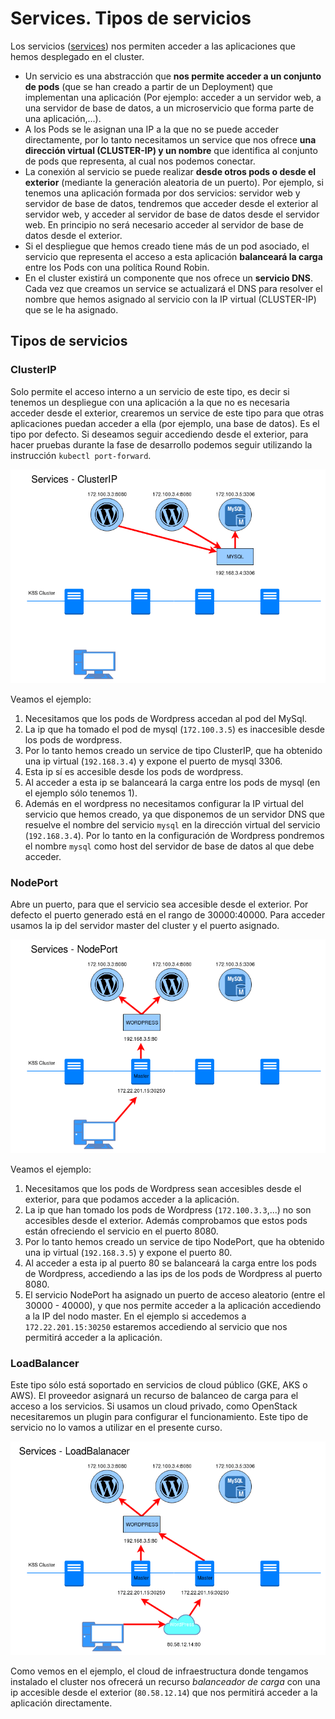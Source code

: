 # Services. Tipos de servicios

Los servicios ([services](https://kubernetes.io/docs/concepts/services-networking/service/)) nos permiten acceder a las aplicaciones que hemos desplegado en el cluster.

* Un servicio es una abstracción que **nos permite acceder a un conjunto de pods** (que se han creado a partir de un Deployment) que implementan una aplicación (Por ejemplo: acceder a un servidor web, a una servidor de base de datos, a un microservicio que forma parte de una aplicación,...).
* A los Pods se le asignan una IP a la que no se puede acceder directamente, por lo tanto necesitamos un service que nos ofrece **una dirección virtual (CLUSTER-IP) y un nombre** que identifica al conjunto de pods que representa, al cual nos podemos conectar.
* La conexión al servicio se puede realizar **desde otros pods o desde el exterior** (mediante la generación aleatoria de un puerto). Por ejemplo, si tenemos una aplicación formada por dos servicios: servidor web y servidor de base de datos, tendremos que acceder desde el exterior al servidor web, y acceder al servidor de base de datos desde el servidor web. En principio no será necesario acceder al servidor de base de datos desde el exterior.
* Si el despliegue que hemos creado tiene más de un pod asociado, el servicio que representa el acceso a esta aplicación **balanceará la carga** entre los Pods con una política Round Robin.
* En el cluster existirá un componente que nos ofrece un **servicio DNS**. Cada vez que creamos un service se actualizará el DNS para resolver el nombre que hemos asignado al servicio con la IP virtual (CLUSTER-IP) que se le ha asignado.
 
## Tipos de servicios

### ClusterIP

Solo permite el acceso interno a un servicio de este tipo, es decir si tenemos un despliegue con una aplicación a la que no es necesaria acceder desde el exterior, crearemos un service de este tipo para que otras aplicaciones puedan acceder a ella (por ejemplo, una base de datos). Es el tipo por defecto. Si deseamos seguir accediendo desde el exterior, para hacer pruebas durante la fase de desarrollo podemos seguir utilizando la instrucción `kubectl port-forward`.

![clusterip](img/clusterip.png)

Veamos el ejemplo: 

1. Necesitamos que los pods de Wordpress accedan al pod del MySql. 
2. La ip que ha tomado el pod de mysql (`172.100.3.5`) es inaccesible desde los pods de wordpress. 
3. Por lo tanto hemos creado un service de tipo ClusterIP, que ha obtenido una ip virtual (`192.168.3.4`) y expone el puerto de mysql 3306. 
4. Esta ip sí es accesible desde los pods de wordpress. 
5. Al acceder a esta ip se balanceará la carga entre los pods de mysql (en el ejemplo sólo tenemos 1). 
6. Además en el wordpress no necesitamos configurar la IP virtual del servicio que hemos creado, ya que disponemos de un servidor DNS que resuelve el nombre del servicio `mysql` en la dirección virtual del servicio (`192.168.3.4`). Por lo tanto en la configuración de Wordpress pondremos el nombre `mysql` como host del servidor de base de datos al que debe acceder.

### NodePort

Abre un puerto, para que el servicio sea accesible desde el exterior. Por defecto el puerto generado está en el rango de 30000:40000. Para acceder usamos la ip del servidor master del cluster y el puerto asignado.

![nodeport](img/nodeport.png)

Veamos el ejemplo: 

1. Necesitamos que los pods de Wordpress sean accesibles desde el exterior, para que podamos acceder a la aplicación.
2. La ip que han tomado los pods de Wordpress (`172.100.3.3`,...) no son accesibles desde el exterior. Además comprobamos que estos pods están ofreciendo el servicio en el puerto 8080.
3. Por lo tanto hemos creado un service de tipo NodePort, que ha obtenido una ip virtual (`192.168.3.5`) y expone el puerto 80.
4. Al acceder a esta ip al puerto 80 se balanceará la carga entre los pods de Wordpress, accediendo a las ips de los pods de Wordpress al puerto 8080.
6. El servicio NodePort ha asignado un puerto de acceso aleatorio (entre el 30000 - 40000), y que nos permite acceder a la aplicación accediendo a la IP del nodo master. En el ejemplo si accedemos a `172.22.201.15:30250` estaremos accediendo al servicio que nos permitirá acceder a la aplicación.

### LoadBalancer

Este tipo sólo está soportado en servicios de cloud público (GKE, AKS o AWS). El proveedor asignará un recurso de balanceo de carga para el acceso a los servicios. Si usamos un cloud privado, como OpenStack necesitaremos un plugin para configurar el funcionamiento. Este tipo de servicio no lo vamos a utilizar en el presente curso.

![loadbalancer](img/loadbalancer.png)

Como vemos en el ejemplo, el cloud de infraestructura donde tengamos instalado el cluster nos ofrecerá un recurso *balanceador de carga* con una ip accesible desde el exterior (`80.58.12.14`) que nos permitirá acceder a la aplicación directamente.